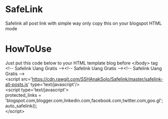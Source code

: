 # SafeLink
Safelink all post link with simple way only copy this on your blogspot HTML mode 

# HowToUse
Just put this code below to your HTML template blog before &lt;/body&gt; tag <br />
&lt;!-- Safelink Uang Gratis --&gt;&lt;!-- Safelink Uang Gratis --&gt;&lt;!-- Safelink Uang Gratis --&gt; <br />
&lt;script src='https://cdn.rawgit.com/SSHAnakSolo/Safelink/master/safelink-all-posts.js' type='text/javascript'/&gt; <br />
&lt;script type='text/javascript'&gt; <br />
protected_links = &#39;blogspot.com,blogger.com,linkedin.com,facebook.com,twitter.com,goo.gl&#39;; <br />
auto_safelink(); <br />
&lt;/script&gt; <br />
